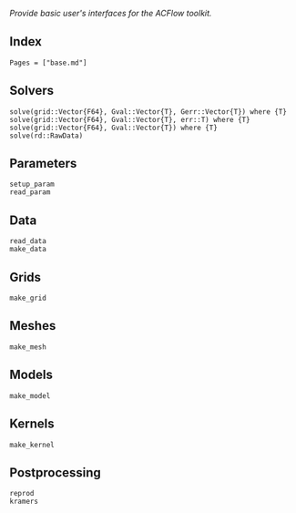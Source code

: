 *Provide basic user's interfaces for the ACFlow toolkit.*

## Index

```@index
Pages = ["base.md"]
```

## Solvers

```@docs
solve(grid::Vector{F64}, Gval::Vector{T}, Gerr::Vector{T}) where {T}
solve(grid::Vector{F64}, Gval::Vector{T}, err::T) where {T}
solve(grid::Vector{F64}, Gval::Vector{T}) where {T}
solve(rd::RawData)
```

## Parameters

```@docs
setup_param
read_param
```

## Data

```@docs
read_data
make_data
```

## Grids

```@docs
make_grid
```

## Meshes

```@docs
make_mesh
```

## Models

```@docs
make_model
```

## Kernels

```@docs
make_kernel
```

## Postprocessing

```@docs
reprod
kramers
```
